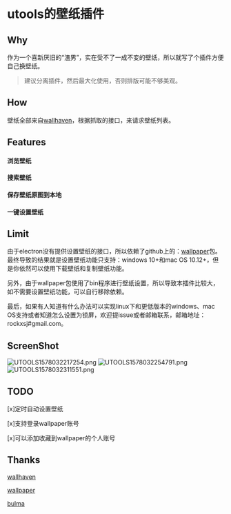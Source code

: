 # utools的壁纸插件

## Why

作为一个喜新厌旧的“渣男”，实在受不了一成不变的壁纸，所以就写了个插件方便自己换壁纸。

> 建议分离插件，然后最大化使用，否则排版可能不够美观。

## How

壁纸全部来自[wallhaven](https://wallhaven.cc)，根据抓取的接口，来请求壁纸列表。

## Features
#### 浏览壁纸
#### 搜索壁纸
#### 保存壁纸原图到本地
#### 一键设置壁纸


## Limit

由于electron没有提供设置壁纸的接口，所以依赖了github上的：[wallpaper](https://github.com/sindresorhus/wallpaper)包。最终导致的结果就是设置壁纸功能只支持：windows 10+和mac OS 10.12+，但是你依然可以使用下载壁纸和复制壁纸功能。

另外，由于wallpaper包使用了bin程序进行壁纸设置，所以导致本插件比较大，如不需要设置壁纸功能，可以自行移除依赖。

最后，如果有人知道有什么办法可以实现linux下和更低版本的windows、mac OS支持或者知道怎么设置为锁屏，欢迎提issue或者邮箱联系，邮箱地址：rockxsj#gmail.com。

## ScreenShot
![UTOOLS1578032217254.png](https://user-gold-cdn.xitu.io/2020/1/3/16f6a0cb905daca8?w=2880&h=1800&f=png&s=3541085)
![UTOOLS1578032254791.png](https://user-gold-cdn.xitu.io/2020/1/3/16f6a0d47430599d?w=2878&h=1795&f=png&s=2610213)
![UTOOLS1578032311551.png](https://user-gold-cdn.xitu.io/2020/1/3/16f6a0e3088e547e?w=2865&h=1800&f=png&s=4438309)


## TODO

[x]定时自动设置壁纸

[x]支持登录wallpaper账号

[x]可以添加收藏到wallpaper的个人账号

## Thanks
[wallhaven](https://wallhaven.cc)

[wallpaper](https://github.com/sindresorhus/wallpaper)

[bulma](https://bulma.io/)
